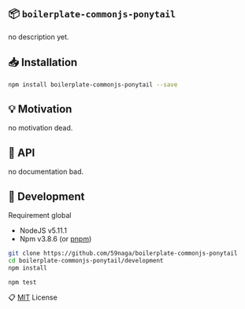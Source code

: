 :package: `boilerplate-commonjs-ponytail`
---
no description yet.

:inbox_tray: Installation
---
```bash
npm install boilerplate-commonjs-ponytail --save
```

:bulb: Motivation
---
no motivation dead.

:scroll: API
---
no documentation bad.

:wrench: Development
---
Requirement global
* NodeJS v5.11.1
* Npm v3.8.6 (or [pnpm](https://github.com/rstacruz/pnpm))

```bash
git clone https://github.com/59naga/boilerplate-commonjs-ponytail
cd boilerplate-commonjs-ponytail/development
npm install

npm test
```

:clipboard: [MIT](http://59naga.mit-license.org/) License

